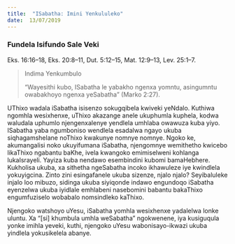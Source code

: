 ```yaml
---
title:  "ISabatha: Imini Yenkululeko"
date:  13/07/2019
---
```


### Fundela Isifundo Sale Veki
Eks. 16:16–18, Eks. 20:8–11, Dut. 5:12–15, Mat. 12:9–13, Lev. 25:1–7.

> <p>Indima Yenkumbulo</p>
> “Wayesithi kubo, ISabatha le yabakho ngenxa yomntu, asingumntu owabakhoyo ngenxa yeSabatha”  (Marko 2:27).

UThixo wadala iSabatha isisenzo sokugqibela kwiveki yeNdalo. Kuthiwa ngomhla wesixhenxe, uThixo akazange anele ukuphumla kuphela, kodwa waludala uphumlo njengenxalenye yendlela umhlaba owawuza kuba yiyo. ISabatha yaba ngumboniso wendlela esadalwa ngayo ukuba siqhagamshelane noThixo kwakunye nomnye nomnye. Ngoko ke, akumangalisi noko ukuyifumana iSabatha, njengomnye wemithetho kwicebo likaThixo ngabantu baKhe, ivela kwangoko emimiselweni kohlanga lukaIsrayeli. Yayiza kuba nendawo esembindini kubomi bamaHebhere. Kukholisa ukuba, xa sithetha ngeSabatha incoko ikhawuleze iye kwindlela yokuyigcina. Zinto zini esingafanele ukuba sizenze, njalo njalo? Seyibaluleke injalo loo mibuzo, sidinga ukuba siyiqonde indawo engundoqo iSabatha eyenzelwa ukuba iyidlale emhlabeni nasebomini babantu bakaThixo engumfuziselo wobabalo nomsindleko kaThixo.

Njengoko watshoyo uYesu, iSabatha yomhla wesixhenxe yadalelwa lonke uluntu. Xa “[si] khumbula umhla weSabatha” ngokwenene, iya kusiguqula yonke imihla yeveki, kuthi, njengoko uYesu wabonisayo-ikwazi ukuba yindlela yokusikelela abanye.